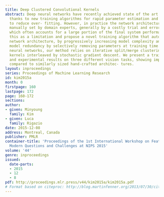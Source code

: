```yaml
---
title: Deep Clustered Convolutional Kernels
abstract: Deep neural networks have recently achieved state of the art performance
  thanks to new training algorithms for rapid parameter estimation and new regularizations
  to reduce over- fitting. However, in practice the network architecture has to be
  manually set by domain experts, generally by a costly trial and error procedure,
  which often accounts for a large portion of the final system performance. We view
  this as a limitation and propose a novel training algorithm that automatically optimizes
  network architecture, by progressively increasing model complexity and then eliminating
  model redundancy by selectively removing parameters at training time. For convolutional
  neural networks, our method relies on iterative split/merge clustering of convolutional
  kernels interleaved by stochastic gradient descent. We present a training algorithm
  and experimental results on three different vision tasks, showing improved performance
  compared to similarly sized hand-crafted architec- tures.
layout: inproceedings
series: Proceedings of Machine Learning Research
id: kim2015a
month: 0
firstpage: 160
lastpage: 172
page: 160-172
sections: 
author:
- given: Minyoung
  family: Kim
- given: Luca
  family: Rigazio
date: 2015-12-08
address: Montreal, Canada
publisher: PMLR
container-title: 'Proceedings of the 1st International Workshop on Feature Extraction:
  Modern Questions and Challenges at NIPS 2015'
volume: '44'
genre: inproceedings
issued:
  date-parts:
  - 2015
  - 12
  - 8
pdf: http://proceedings.mlr.press/v44/kim2015a/kim2015a.pdf
# Format based on citeproc: http://blog.martinfenner.org/2013/07/30/citeproc-yaml-for-bibliographies/
---
```

